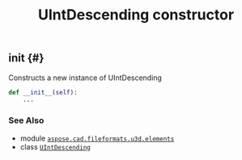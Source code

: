 ﻿---
title: UIntDescending constructor
second_title: Aspose.CAD for Python via .NET API References
description: 
type: docs
weight: 10
url: /python-net/aspose.cad.fileformats.u3d.elements/uintdescending/__init__/
is_root: false
---

## __init__ {#}

Constructs a new instance of UIntDescending



```python
def __init__(self):
    ...
```





### See Also
* module [`aspose.cad.fileformats.u3d.elements`](../../)
* class [`UIntDescending`](/cad/python-net/aspose.cad.fileformats.u3d.elements/uintdescending)
